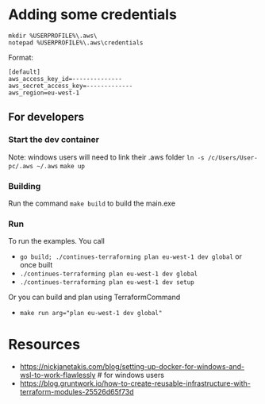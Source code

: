 # Adding some credentials

```
mkdir %USERPROFILE%\.aws\
notepad %USERPROFILE%\.aws\credentials
```

Format:

```
[default]
aws_access_key_id=--------------
aws_secret_access_key=-------------
aws_region=eu-west-1
```

## For developers

### Start the dev container

Note: windows users will need to link their .aws folder `ln -s /c/Users/User-pc/.aws ~/.aws`
`make up`

### Building

Run the command `make build` to build the main.exe

### Run

To run the examples. You call

- `go build; ./continues-terraforming plan eu-west-1 dev global`
  or once built
- `./continues-terraforming plan eu-west-1 dev global`
- `./continues-terraforming plan eu-west-1 dev setup`

Or you can build and plan using
TerraformCommand

- `make run arg="plan eu-west-1 dev global"`

# Resources

- https://nickjanetakis.com/blog/setting-up-docker-for-windows-and-wsl-to-work-flawlessly # for windows users
- https://blog.gruntwork.io/how-to-create-reusable-infrastructure-with-terraform-modules-25526d65f73d
